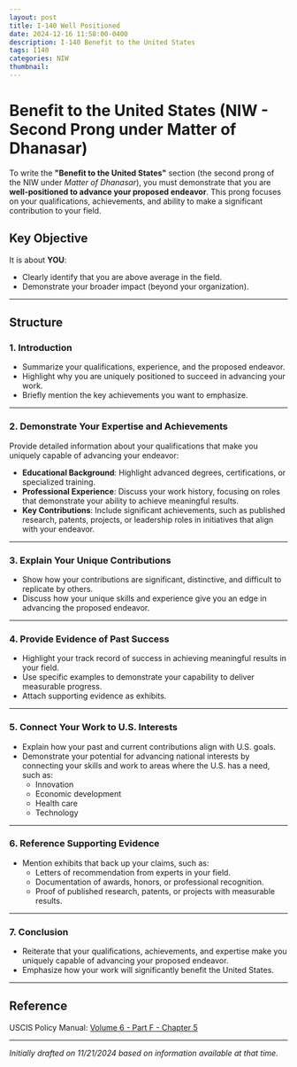 ```yaml
---
layout: post
title: I-140 Well Positioned
date: 2024-12-16 11:58:00-0400
description: I-140 Benefit to the United States
tags: I140
categories: NIW
thumbnail:
---
```


# Benefit to the United States (NIW - Second Prong under Matter of Dhanasar)

To write the **"Benefit to the United States"** section (the second prong of the NIW under *Matter of Dhanasar*), you must demonstrate that you are **well-positioned to advance your proposed endeavor**. This prong focuses on your qualifications, achievements, and ability to make a significant contribution to your field.

## Key Objective

It is about **YOU**:
- Clearly identify that you are above average in the field.
- Demonstrate your broader impact (beyond your organization).

---

## Structure

### 1. Introduction
- Summarize your qualifications, experience, and the proposed endeavor.
- Highlight why you are uniquely positioned to succeed in advancing your work.
- Briefly mention the key achievements you want to emphasize.

---

### 2. Demonstrate Your Expertise and Achievements
Provide detailed information about your qualifications that make you uniquely capable of advancing your endeavor:
- **Educational Background**: Highlight advanced degrees, certifications, or specialized training.
- **Professional Experience**: Discuss your work history, focusing on roles that demonstrate your ability to achieve meaningful results.
- **Key Contributions**: Include significant achievements, such as published research, patents, projects, or leadership roles in initiatives that align with your endeavor.

---

### 3. Explain Your Unique Contributions
- Show how your contributions are significant, distinctive, and difficult to replicate by others.
- Discuss how your unique skills and experience give you an edge in advancing the proposed endeavor.

---

### 4. Provide Evidence of Past Success
- Highlight your track record of success in achieving meaningful results in your field.
- Use specific examples to demonstrate your capability to deliver measurable progress.
- Attach supporting evidence as exhibits.

---

### 5. Connect Your Work to U.S. Interests
- Explain how your past and current contributions align with U.S. goals.
- Demonstrate your potential for advancing national interests by connecting your skills and work to areas where the U.S. has a need, such as:
  - Innovation
  - Economic development
  - Health care
  - Technology

---

### 6. Reference Supporting Evidence
- Mention exhibits that back up your claims, such as:
  - Letters of recommendation from experts in your field.
  - Documentation of awards, honors, or professional recognition.
  - Proof of published research, patents, or projects with measurable results.

---

### 7. Conclusion
- Reiterate that your qualifications, achievements, and expertise make you uniquely capable of advancing your proposed endeavor.
- Emphasize how your work will significantly benefit the United States.

---

## Reference
USCIS Policy Manual: [Volume 6 - Part F - Chapter 5](https://www.uscis.gov/policy-manual/volume-6-part-f-chapter-5)

---

*Initially drafted on 11/21/2024 based on information available at that time.*
